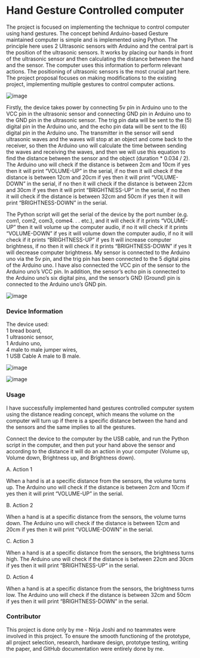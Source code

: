 <h1><b> Hand Gesture Controlled computer </h1></b>

<p> The project is focused on implementing the technique to control computer using hand gestures. The concept behind Arduino-based Gesture maintained computer is simple
and is implemented using Python. The principle here uses 2 Ultrasonic sensors with Arduino and the central part is the position of the ultrasonic sensors. It works by placing our hands in front of the ultrasonic sensor and then calculating the distance between the hand and the sensor. The computer uses this information to perform relevant actions. The positioning of ultrasonic sensors is the most crucial part here. The project proposal focuses on making modifications to the existing project,
implementing multiple gestures to control computer actions.
  
 ![image](https://user-images.githubusercontent.com/103396922/184795946-089e7153-cd96-497a-acbf-7e33a03c01b4.png)

  
<p> 
Firstly, the device takes power by connecting 5v pin in Arduino uno to the VCC pin in the ultrasonic sensor and connecting GND pin in Arduino uno to the GND pin in the
ultrasonic sensor. The trig pin data will be sent to the (5) digital pin in the Arduino uno, and the echo pin data will be sent to the (6) digital pin in the Arduino uno. The transmitter in the sensor will send ultrasonic waves and the waves will stop at an object and come back to the receiver, so then the Arduino uno will calculate the time between sending the waves and receiving the waves, and then we will use this equation to find the distance between the sensor and the object (duration * 0.034 / 2). The Arduino uno will check if the distance is between 2cm and 10cm if yes then it will print “VOLUME-UP” in the serial, if no then it will check if the distance is between 12cm and 20cm if yes then it will print “VOLUME-DOWN” in the serial, if no then it will check if the distance is between 22cm and 30cm if yes then it will print “BRIGHTNESS-UP” in the serial, if no then it will check if the distance is between 32cm and 50cm if yes then it will print “BRIGHTNESS-DOWN” in the serial.

<p> The Python script will get the serial of the device by the port number (e.g. com1, com2, com3, come4. . . etc.), and it will check if it prints “VOLUME-UP” then it will volume up the computer audio, if no it will check if it prints “VOLUME-DOWN” if yes it will volume down the computer audio, if no it will check if it prints “BRIGHTNESS-UP” if yes It will increase computer brightness, if no then it will check if it prints “BRIGHTNESS-DOWN” if yes It will decrease computer brightness. My sensor is connected to the Arduino uno via the 5v pin, and the trig pin has been connected to the 5 digital pins of the Arduino uno. I have also connected the VCC pin of the sensor to the Arduino uno’s VCC pin. In addition, the sensor’s echo pin is connected to the Arduino uno’s six digital pins, and the sensor’s GND (Ground) pin is connected to the Arduino uno’s GND pin.
  
  ![image](https://user-images.githubusercontent.com/103396922/184796065-8002c06f-707e-4af6-abfe-632a66b858de.png)

  
  <h3> Device Information </h3>
  
  The device used:
<br>1 bread board,
<br>1 ultrasonic sensor,
<br>1 Arduino uno,
<br>4 male to male jumper wires,
<br>1 USB Cable A male to B male.

![image](https://user-images.githubusercontent.com/103396922/184796170-dcfd69e8-0265-4246-babc-29c7e4674df3.png)


![image](https://user-images.githubusercontent.com/103396922/184796211-2f9d47ed-d7e6-4cf1-98ba-7c5621688964.png)

<h3> Usage </h3>

I have successfully implemented hand gestures controlled computer system using the distance reading concept, which means the volume on the computer will turn up if there is a specific distance between the hand and the sensors and the same implies to all the gestures.

Connect the device to the computer by the USB cable, and run the Python script in the computer, and then put your hand above the sensor and according to the distance it will do an action in your computer (Volume up, Volume down, Brightness up, and Brightness down).

A. Action 1

When a hand is at a specific distance from the sensors, the volume turns up. The Arduino uno will check if the distance is between 2cm and 10cm if yes then it will print “VOLUME-UP” in the serial.

B. Action 2

When a hand is at a specific distance from the sensors, the volume turns down. The Arduino uno will check if the distance is between 12cm and 20cm if yes then it will print “VOLUME-DOWN” in the serial.

C. Action 3

When a hand is at a specific distance from the sensors, the brightness turns high. The Arduino uno will check if the distance is between 22cm and 30cm if yes then it will print “BRIGHTNESS-UP” in the serial.

D. Action 4

When a hand is at a specific distance from the sensors, the brightness turns low. The Arduino uno will check if the distance is between 32cm and 50cm if yes then it will print “BRIGHTNESS-DOWN” in the serial.


<h3> Contributor </h3>

This project is done only by me - Nirja Joshi and no teammates were involved in this project. To ensure the smooth functioning of the prototype, all project selection, research, hardware design, prototype testing, writing the paper, and GitHub documentation were entirely done by me.




